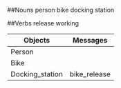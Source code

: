 ##Nouns
  person
  bike
  docking station

##Verbs
  release
  working

  | **Objects**     | **Messages**  |
  |-----------------|---------------|
  | Person          |               |
  | Bike            |               |
  | Docking_station | bike_release  |
